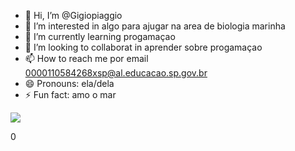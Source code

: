 - 👋 Hi, I’m @Gigiopiaggio
- 👀 I’m interested in algo para ajugar na area de biologia marinha
- 🌱 I’m currently learning progamaçao
- 💞️ I’m looking to collaborat in aprender sobre progamaçao 
- 📫 How to reach me por email 0000110584268xsp@al.educacao.sp.gov.br
- 😄 Pronouns: ela/dela
- ⚡ Fun fact: amo o mar

<!---
Gigiopiaggio/Gigiopiaggio is a ✨ special ✨ repository because its `README.md` (this file) appears on your GitHub profile.
You can click the Preview link to take a look at your changes.
--->


![](https://media1.tenor.com/m/9_RncObcArkAAAAd/rudy-pankow.gif)













0
